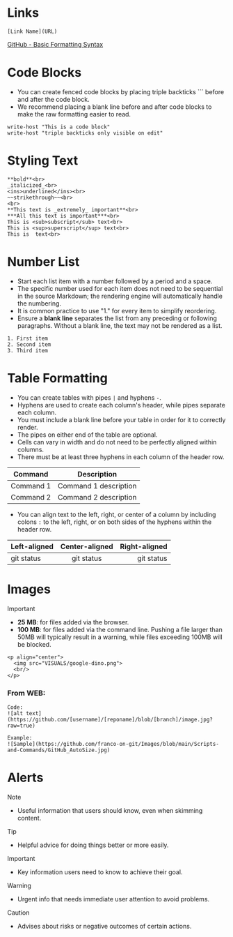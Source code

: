 
# Links
```
[Link Name](URL)
```
[GitHub - Basic Formatting Syntax](https://docs.github.com/en/get-started/writing-on-github/getting-started-with-writing-and-formatting-on-github/basic-writing-and-formatting-syntax)


# Code Blocks
- You can create fenced code blocks by placing triple backticks ``` before and after the code block.
- We recommend placing a blank line before and after code blocks to make the raw formatting easier to read.
  
```
write-host "This is a code block"
write-host "triple backticks only visible on edit"
```



# Styling Text<br>
```
**bold**<br>
_italicized_<br>
<ins>underlined</ins><br>
~~strikethrough~~<br>
<br>
**This text is _extremely_ important**<br>
***All this text is important***<br>
This is <sub>subscript</sub> text<br>
This is <sup>superscript</sup> text<br>
This is  text<br>
```


# Number List
- Start each list item with a number followed by a period and a space.
- The specific number used for each item does not need to be sequential in the source Markdown; the rendering engine will automatically handle the numbering.
- It is common practice to use "1." for every item to simplify reordering.
- Ensure a __blank line__ separates the list from any preceding or following paragraphs. Without a blank line, the text may not be rendered as a list.
```
1. First item
2. Second item
3. Third item
```

# Table Formatting
- You can create tables with pipes `|` and hyphens `-`.
- Hyphens are used to create each column's header, while pipes separate each column.
- You must include a blank line before your table in order for it to correctly render.
- The pipes on either end of the table are optional.
- Cells can vary in width and do not need to be perfectly aligned within columns.
- There must be at least three hyphens in each column of the header row.

| Command | Description |
| --- | --- |
| Command 1 | Command 1 description |
| Command 2 | Command 2 description |

- You can align text to the left, right, or center of a column by including colons `:` to the left, right, or on both sides of the hyphens within the header row.
  
| Left-aligned | Center-aligned | Right-aligned |
| :---         |     :---:      |          ---: |
| git status   | git status     | git status    |



# Images
> [!IMPORTANT]
> - **25 MB**: for files added via the browser.
> - **100 MB**: for files added via the command line. Pushing a file larger than 50MB will typically result in a warning, while files exceeding 100MB will be blocked.
```
<p align="center">
  <img src="VISUALS/google-dino.png">
  <br/>
</p>
```

### From WEB:
```
Code:
![alt text](https://github.com/[username]/[reponame]/blob/[branch]/image.jpg?raw=true)

Example:
![Sample](https://github.com/franco-on-git/Images/blob/main/Scripts-and-Commands/GitHub_AutoSize.jpg)
```


# Alerts
> [!NOTE]
> - Useful information that users should know, even when skimming content.

> [!TIP]
> - Helpful advice for doing things better or more easily.

> [!IMPORTANT]
> - Key information users need to know to achieve their goal.

> [!WARNING]
> - Urgent info that needs immediate user attention to avoid problems.

> [!CAUTION]
> - Advises about risks or negative outcomes of certain actions.



